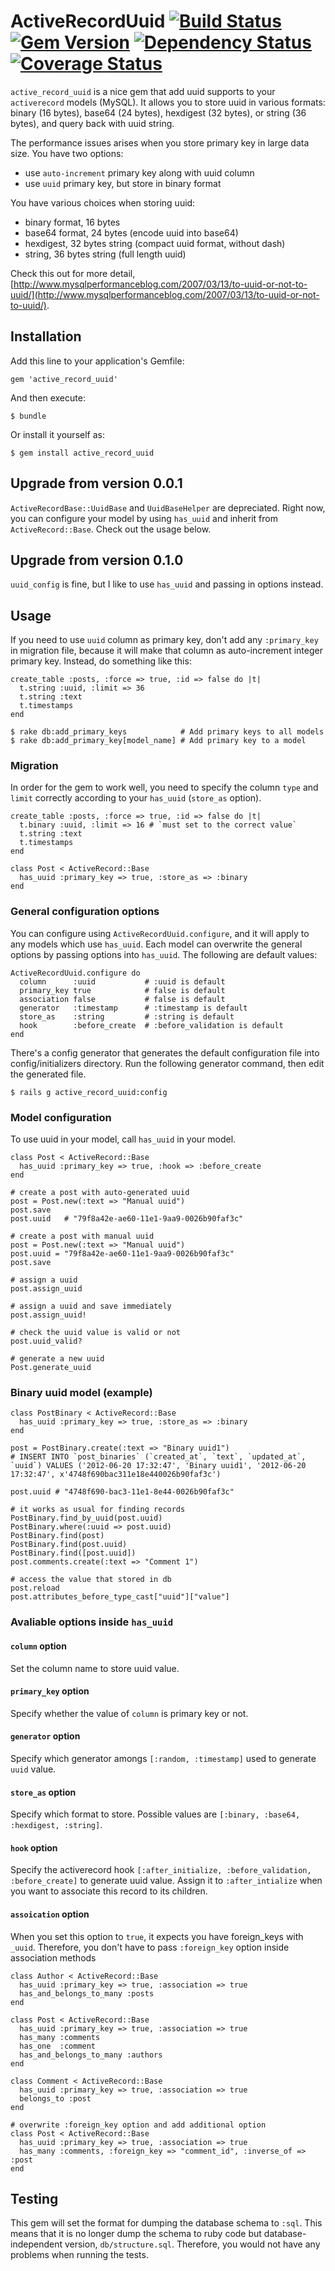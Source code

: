 # ActiveRecordUuid [![Build Status](https://travis-ci.org/chamnap/active_record_uuid.png?branch=master)](https://travis-ci.org/chamnap/active_record_uuid) [![Gem Version](https://badge.fury.io/rb/active_record_uuid.png)](http://badge.fury.io/rb/active_record_uuid) [![Dependency Status](https://gemnasium.com/chamnap/active_record_uuid.png)](https://gemnasium.com/chamnap/active_record_uuid) [![Coverage Status](https://coveralls.io/repos/chamnap/active_record_uuid/badge.png?branch=master)](https://coveralls.io/r/chamnap/active_record_uuid?branch=master)

`active_record_uuid` is a nice gem that add uuid supports to your `activerecord` models (MySQL). It allows you to store uuid in various formats: binary (16 bytes), base64 (24 bytes), hexdigest (32 bytes), or string (36 bytes), and query back with uuid string.

The performance issues arises when you store primary key in large data size. You have two options:
- use `auto-increment` primary key along with uuid column
- use `uuid` primary key, but store in binary format

You have various choices when storing uuid:
- binary format, 16 bytes
- base64 format, 24 bytes (encode uuid into base64)
- hexdigest, 32 bytes string (compact uuid format, without dash)
- string, 36 bytes string (full length uuid)

Check this out for more detail, [http://www.mysqlperformanceblog.com/2007/03/13/to-uuid-or-not-to-uuid/](http://www.mysqlperformanceblog.com/2007/03/13/to-uuid-or-not-to-uuid/).

## Installation

Add this line to your application's Gemfile:

    gem 'active_record_uuid'

And then execute:

    $ bundle

Or install it yourself as:

    $ gem install active_record_uuid
    
## Upgrade from version 0.0.1

`ActiveRecordBase::UuidBase` and `UuidBaseHelper` are depreciated. Right now, you can configure your model by using `has_uuid` and inherit from `ActiveRecord::Base`. Check out the usage below.

## Upgrade from version 0.1.0

`uuid_config` is fine, but I like to use `has_uuid` and passing in options instead.

## Usage

If you need to use `uuid` column as primary key, don't add any `:primary_key` in migration file, because it will make that column as auto-increment integer primary key. Instead, do something like this:

    create_table :posts, :force => true, :id => false do |t|
      t.string :uuid, :limit => 36
      t.string :text
      t.timestamps
    end

    $ rake db:add_primary_keys            # Add primary keys to all models
    $ rake db:add_primary_key[model_name] # Add primary key to a model

### Migration

In order for the gem to work well, you need to specify the column `type` and `limit` correctly according to your `has_uuid` (`store_as` option).

    create_table :posts, :force => true, :id => false do |t|
      t.binary :uuid, :limit => 16 # `must set to the correct value`
      t.string :text
      t.timestamps
    end
    
    class Post < ActiveRecord::Base
      has_uuid :primary_key => true, :store_as => :binary
    end
    
### General configuration options

You can configure using `ActiveRecordUuid.configure`, and it will apply to any models which use `has_uuid`. Each model can overwrite the general options by passing options into `has_uuid`. The following are default values:

    ActiveRecordUuid.configure do
      column      :uuid           # :uuid is default
      primary_key true            # false is default
      association false           # false is default
      generator   :timestamp      # :timestamp is default
      store_as    :string         # :string is default
      hook        :before_create  # :before_validation is default
    end
    
There's a config generator that generates the default configuration file into config/initializers directory.
Run the following generator command, then edit the generated file.

    $ rails g active_record_uuid:config

### Model configuration

To use uuid in your model, call `has_uuid` in your model.

    class Post < ActiveRecord::Base
      has_uuid :primary_key => true, :hook => :before_create
    end
    
    # create a post with auto-generated uuid
    post = Post.new(:text => "Manual uuid")
    post.save
    post.uuid   # "79f8a42e-ae60-11e1-9aa9-0026b90faf3c"
    
    # create a post with manual uuid
    post = Post.new(:text => "Manual uuid")
    post.uuid = "79f8a42e-ae60-11e1-9aa9-0026b90faf3c"
    post.save
    
    # assign a uuid
    post.assign_uuid

    # assign a uuid and save immediately
    post.assign_uuid!
    
    # check the uuid value is valid or not
    post.uuid_valid?

    # generate a new uuid
    Post.generate_uuid

### Binary uuid model (example)

    class PostBinary < ActiveRecord::Base
      has_uuid :primary_key => true, :store_as => :binary
    end
    
    post = PostBinary.create(:text => "Binary uuid1")
    # INSERT INTO `post_binaries` (`created_at`, `text`, `updated_at`, `uuid`) VALUES ('2012-06-20 17:32:47', 'Binary uuid1', '2012-06-20 17:32:47', x'4748f690bac311e18e440026b90faf3c')
    
    post.uuid # "4748f690-bac3-11e1-8e44-0026b90faf3c"
    
    # it works as usual for finding records
    PostBinary.find_by_uuid(post.uuid)
    PostBinary.where(:uuid => post.uuid)
    PostBinary.find(post)
    PostBinary.find(post.uuid)
    PostBinary.find([post.uuid])
    post.comments.create(:text => "Comment 1")
    
    # access the value that stored in db
    post.reload
    post.attributes_before_type_cast["uuid"]["value"]

### Avaliable options inside `has_uuid`
#### `column` option

Set the column name to store uuid value.

#### `primary_key` option

Specify whether the value of `column` is primary key or not.

#### `generator` option

Specify which generator amongs `[:random, :timestamp]` used to generate `uuid` value.

#### `store_as` option

Specify which format to store. Possible values are `[:binary, :base64, :hexdigest, :string]`.

#### `hook` option

Specify the activerecord hook `[:after_initialize, :before_validation, :before_create]` to generate uuid value. Assign it to `:after_intialize` when you want to associate this record to its children.

#### `assoication` option

When you set this option to `true`, it expects you have foreign_keys with `_uuid`. Therefore, you don't have to pass `:foreign_key` option inside association methods

    class Author < ActiveRecord::Base
      has_uuid :primary_key => true, :association => true
      has_and_belongs_to_many :posts
    end

    class Post < ActiveRecord::Base
      has_uuid :primary_key => true, :association => true
      has_many :comments
      has_one  :comment
      has_and_belongs_to_many :authors
    end

    class Comment < ActiveRecord::Base
      has_uuid :primary_key => true, :association => true
      belongs_to :post
    end

    # overwrite :foreign_key option and add additional option
    class Post < ActiveRecord::Base
      has_uuid :primary_key => true, :association => true
      has_many :comments, :foreign_key => "comment_id", :inverse_of => :post
    end
    
## Testing
This gem will set the format for dumping the database schema to `:sql`. This means that it is no longer dump the schema to ruby code but database-independent version, `db/structure.sql`. Therefore, you would not have any problems when running the tests.
